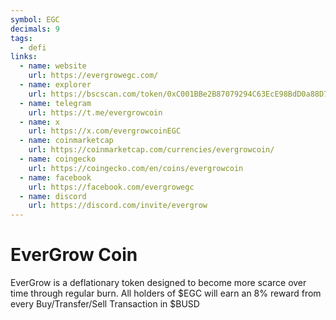 ```yaml
---
symbol: EGC
decimals: 9
tags:
  - defi
links:
  - name: website
    url: https://evergrowegc.com/
  - name: explorer
    url: https://bscscan.com/token/0xC001BBe2B87079294C63EcE98BdD0a88D761434e
  - name: telegram
    url: https://t.me/evergrowcoin
  - name: x
    url: https://x.com/evergrowcoinEGC
  - name: coinmarketcap
    url: https://coinmarketcap.com/currencies/evergrowcoin/
  - name: coingecko
    url: https://coingecko.com/en/coins/evergrowcoin
  - name: facebook
    url: https://facebook.com/evergrowegc
  - name: discord
    url: https://discord.com/invite/evergrow
---
```


# EverGrow Coin

EverGrow is a deflationary token designed to become more scarce over time through regular burn. All holders of $EGC will earn an 8% reward from every Buy/Transfer/Sell Transaction in $BUSD
